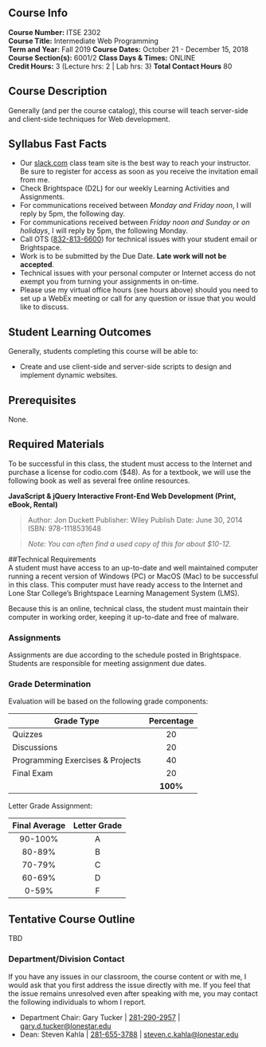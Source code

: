 ## Course Info
**Course Number:** ITSE 2302  
**Course Title:** Intermediate Web Programming  
**Term and Year:** Fall 2019
**Course Dates:** October 21 - December 15, 2018
**Course Section(s):** 6001/2 
**Class Days & Times:** ONLINE  
**Credit Hours:** 3 (Lecture hrs: 2 | Lab hrs: 3)
**Total Contact Hours** 80

## Course Description  
Generally (and per the course catalog), this course will teach server-side and client-side techniques for Web development.  

## Syllabus Fast Facts
* Our <a href="https://slack.com" target="_blank">slack.com</a> class team site is the best way to reach your instructor.  Be sure to register for access as soon as you receive the invitation email from me.
* Check Brightspace (D2L) for our weekly Learning Activities and Assignments.  
* For communications received between _Monday and Friday noon_, I will reply by 5pm, the following day.  
* For communications received between _Friday noon and Sunday or on holidays_, I will reply by 5pm, the following Monday.
* Call OTS (<a href="tel:832-813-6600">832-813-6600</a>) for technical issues with your student email or Brightspace.
* Work is to be submitted by the Due Date.  **Late work will not be accepted**.
* Technical issues with your personal computer or Internet access do not exempt you from turning your assignments in on-time.
* Please use my virtual office hours (see hours above) should you need to set up a WebEx meeting or call for any question or issue that you would like to discuss.

## Student Learning Outcomes  

Generally, students completing this course will be able to:  

* Create and use client-side and server-side scripts to design and implement dynamic websites.

## Prerequisites  
None.  

## Required Materials  
To be successful in this class, the student must access to the Internet and purchase a license for codio.com ($48).  As for a textbook, we will use the following book as well as several free online resources.

**JavaScript & jQuery Interactive Front-End Web Development (Print, eBook, Rental)**
> Author:  Jon Duckett
> Publisher: Wiley
> Publish Date: June 30, 2014
> ISBN: 978-1118531648

> *Note:  You can often find a used copy of this for about $10-12.*

##Technical Requirements  
A student must have access to an up-to-date and well maintained computer running a recent version of Windows (PC) or MacOS (Mac) to be successful in this class. This computer must have ready access to the Internet and Lone Star College’s Brightspace Learning Management System (LMS).  

Because this is an online, technical class, the student must maintain their computer in working order, keeping it up-to-date and free of malware.

### Assignments
Assignments are due according to the schedule posted in Brightspace.  Students are responsible for meeting assignment due dates.    

### Grade Determination  

Evaluation will be based on the following grade components:

| Grade Type | Percentage |
| ---------- | :------: |
| Quizzes | 20 |
| Discussions | 20 |
| Programming Exercises & Projects | 40 |
| Final Exam | 20 |
|  | **100%** |


Letter Grade Assignment:

| Final Average | Letter Grade |
| :----------: | :------: |
| 90-100% | A |
| 80-89% | B |
| 70-79% | C |
| 60-69% | D |
| 0-59% | F |

## Tentative Course Outline 
TBD

### Department/Division Contact
If you have any issues in our classroom, the course content or with me, I would ask that you first address the issue directly with me.  If you feel that the issue remains unresolved even after speaking with me, you may contact the following individuals to whom I report.

* Department Chair: Gary Tucker | <a href="tel:281-290-2957">281-290-2957</a> | <a href="mailto:gary.d.tucker@lonestar.edu">gary.d.tucker@lonestar.edu</a>
* Dean: Steven Kahla | <a href="tel:281-655-3788">281-655-3788</a> | <a href="mailto:steven.c.kahla@lonestar.edu">steven.c.kahla@lonestar.edu</a>